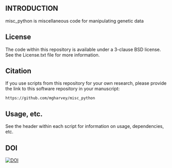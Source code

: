 INTRODUCTION
-------

misc_python is miscellaneous code for manipulating genetic data

License
-------

The code within this repository is available under a 3-clause BSD license. See the License.txt file 
for more information.

Citation
--------

If you use scripts from this repository for your own research, please provide the link to this software repository in your manuscript:

    https://github.com/mgharvey/misc_python

Usage, etc.
--------

See the header within each script for information on usage, dependencies, etc.

DOI
--------

[![DOI](https://zenodo.org/badge/10427/mgharvey/misc_python.svg)](http://dx.doi.org/10.5281/zenodo.15693)
